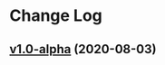 # Change Log

## [v1.0-alpha](https://github.com/thewizardplusplus/biohazard/tree/v1.0-alpha) (2020-08-03)
